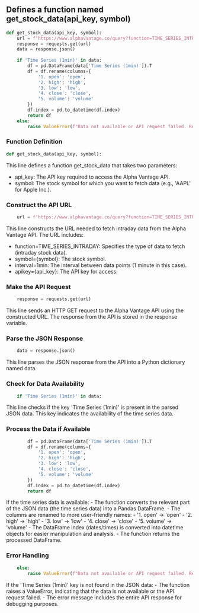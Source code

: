 ## Defines a function named get_stock_data(api_key, symbol)
```python
def get_stock_data(api_key, symbol):
    url = f'https://www.alphavantage.co/query?function=TIME_SERIES_INTRADAY&symbol={symbol}&interval=1min&apikey={api_key}'
    response = requests.get(url)
    data = response.json()
 
    if 'Time Series (1min)' in data:
        df = pd.DataFrame(data['Time Series (1min)']).T
        df = df.rename(columns={
            '1. open': 'open',
            '2. high': 'high',
            '3. low': 'low',
            '4. close': 'close',
            '5. volume': 'volume'
        })
        df.index = pd.to_datetime(df.index)
        return df
    else:
        raise ValueError(f"Data not available or API request failed. Response: {data}")
```
### Function Definition
```python
def get_stock_data(api_key, symbol):
```
This line defines a function get_stock_data that takes two parameters:
  - api_key: The API key required to access the Alpha Vantage API.
  - symbol: The stock symbol for which you want to fetch data (e.g., 'AAPL' for Apple Inc.).
### Construct the API URL
```python    
    url = f'https://www.alphavantage.co/query?function=TIME_SERIES_INTRADAY&symbol={symbol}&interval=1min&apikey={api_key}'
```
This line constructs the URL needed to fetch intraday data from the Alpha Vantage API. The URL includes:
  - function=TIME_SERIES_INTRADAY: Specifies the type of data to fetch (intraday stock data).
  - symbol={symbol}: The stock symbol.
  - interval=1min: The interval between data points (1 minute in this case).
  - apikey={api_key}: The API key for access.
### Make the API Request
```python    
    response = requests.get(url)
```
This line sends an HTTP GET request to the Alpha Vantage API using the constructed URL. The response from the API is stored in the response variable.
### Parse the JSON Response
```python
    data = response.json()
```
This line parses the JSON response from the API into a Python dictionary named data.
### Check for Data Availability
```python    
    if 'Time Series (1min)' in data:
```
This line checks if the key 'Time Series (1min)' is present in the parsed JSON data. This key indicates the availability of the time series data.
### Process the Data if Available
```python    
        df = pd.DataFrame(data['Time Series (1min)']).T
        df = df.rename(columns={
            '1. open': 'open',
            '2. high': 'high',
            '3. low': 'low',
            '4. close': 'close',
            '5. volume': 'volume'
        })
        df.index = pd.to_datetime(df.index)
        return df
```
If the time series data is available:
    - The function converts the relevant part of the JSON data (the time series data) into a Pandas DataFrame.
    - The columns are renamed to more user-friendly names:
        - '1. open' -> 'open'
        - '2. high' -> 'high'
        - '3. low' -> 'low'
        - '4. close' -> 'close'
        - '5. volume' -> 'volume'
    - The DataFrame index (dates/times) is converted into datetime objects for easier manipulation and analysis.
    - The function returns the processed DataFrame.
### Error Handling
```python
    else:
        raise ValueError(f"Data not available or API request failed. Response: {data}")
```
If the 'Time Series (1min)' key is not found in the JSON data:
    - The function raises a ValueError, indicating that the data is not available or the API request failed.
    - The error message includes the entire API response for debugging purposes.
